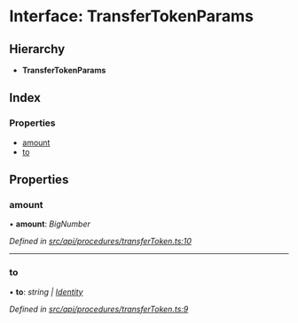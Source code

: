 # Interface: TransferTokenParams

## Hierarchy

* **TransferTokenParams**

## Index

### Properties

* [amount](api_procedures.transfertokenparams.md#amount)
* [to](api_procedures.transfertokenparams.md#to)

## Properties

###  amount

• **amount**: *BigNumber*

*Defined in [src/api/procedures/transferToken.ts:10](https://github.com/PolymathNetwork/polymesh-sdk/blob/73feada/src/api/procedures/transferToken.ts#L10)*

___

###  to

• **to**: *string | [Identity](../classes/api_entities_identity.identity.md)*

*Defined in [src/api/procedures/transferToken.ts:9](https://github.com/PolymathNetwork/polymesh-sdk/blob/73feada/src/api/procedures/transferToken.ts#L9)*
